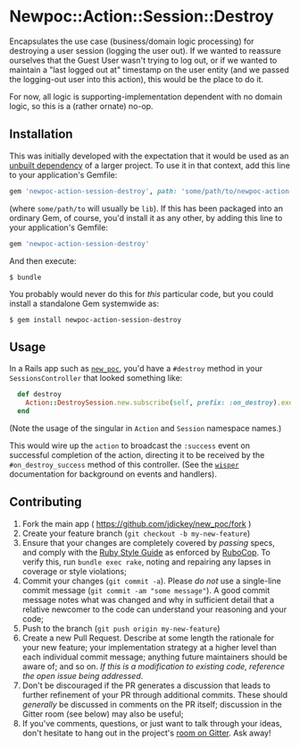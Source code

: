 # Newpoc::Action::Session::Destroy

Encapsulates the  use case (business/domain logic processing) for destroying a
user session (logging the user out). If we wanted to reassure ourselves that the
Guest User wasn't trying to log out, or if we wanted to maintain a "last logged
out at" timestamp on the user entity (and we passed the logging-out user into
this action), this would be the place to do it. 

For now, all logic is supporting-implementation dependent with no domain logic,
so this is a (rather ornate) no-op.

## Installation

This was initially developed with the expectation that it would be used as an
[unbuilt dependency](http://pivotallabs.com/unbuilt-rails-dependencies-how-to-design-for-loosely-coupled-highly-cohesive-components-within-a-rails-application/)
of a larger project. To use it in that context, add this line to your
application's Gemfile:

```ruby
gem 'newpoc-action-session-destroy', path: 'some/path/to/newpoc-action-session-destroy'
```

(where `some/path/to` will usually be `lib`). If this has been packaged into an
ordinary Gem, of course, you'd install it as any other, by adding this line to
your application's Gemfile:

```ruby
gem 'newpoc-action-session-destroy'
```

And then execute:

    $ bundle

You probably would never do this for *this* particular code, but you could
install a standalone Gem systemwide as:

    $ gem install newpoc-action-session-destroy

## Usage

In a Rails app such as [`new_poc`](https://github.com/jdickey/new_poc), you'd
have a `#destroy` method in your `SessionsController` that looked something like:

```ruby
  def destroy
    Action::DestroySession.new.subscribe(self, prefix: :on_destroy).execute
  end
```

(Note the usage of the singular in `Action` and `Session` namespace names.)

This would wire up the `action` to broadcast the `:success` event on successful
completion of the action, directing it to be received by the
`#on_destroy_success` method of this controller. (See the
[`wisper`](https://github.com/krisleech/wisper) documentation for background on
events and handlers).

## Contributing

1. Fork the main app ( https://github.com/jdickey/new_poc/fork )
1. Create your feature branch (`git checkout -b my-new-feature`)
1. Ensure that your changes are completely covered by *passing* specs, and comply with the [Ruby Style Guide](https://github.com/bbatsov/ruby-style-guide) as enforced by [RuboCop](https://github.com/bbatsov/rubocop). To verify this, run `bundle exec rake`, noting and repairing any lapses in coverage or style violations;
1. Commit your changes (`git commit -a`). Please *do not* use a single-line commit message (`git commit -am "some message"`). A good commit message notes what was changed and why in sufficient detail that a relative newcomer to the code can understand your reasoning and your code;
1. Push to the branch (`git push origin my-new-feature`)
1. Create a new Pull Request. Describe at some length the rationale for your new feature; your implementation strategy at a higher level than each individual commit message; anything future maintainers should be aware of; and so on. *If this is a modification to existing code, reference the open issue being addressed*.
1. Don't be discouraged if the PR generates a discussion that leads to further refinement of your PR through additional commits. These should *generally* be discussed in comments on the PR itself; discussion in the Gitter room (see below) may also be useful;
1. If you've comments, questions, or just want to talk through your ideas, don't hesitate to hang out in the project's [room on Gitter](https://gitter.im/jdickey/new_poc). Ask away!
